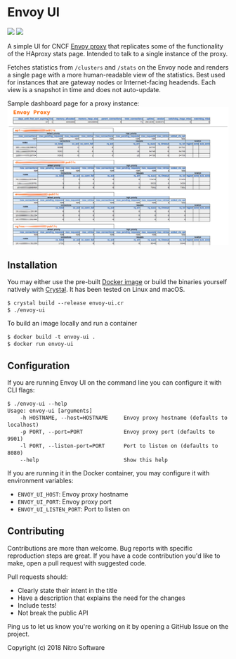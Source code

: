 Envoy UI
========

[![](https://images.microbadger.com/badges/image/gonitro/envoy-ui.svg)](https://microbadger.com/images/gonitro/envoy-ui "Get your own image badge on microbadger.com")
[![](https://images.microbadger.com/badges/version/gonitro/envoy-ui.svg)](https://microbadger.com/images/gonitro/envoy-ui "Get your own version badge on microbadger.com")

A simple UI for CNCF [Envoy proxy](https://www.envoyproxy.io/) that replicates some of the functionality of
the HAproxy stats page. Intended to talk to a single instance of the proxy.

Fetches statistics from `/clusters` and `/stats` on the Envoy node and renders
a single page with a more human-readable view of the statistics. Best used for
instances that are gateway nodes or Internet-facing headends. Each view is a
snapshot in time and does not auto-update.

Sample dashboard page for a proxy instance:
![Envoy UI](assets/envoy-ui.png)

Installation
------------

You may either use the pre-built [Docker
image](https://hub.docker.com/r/gonitro/envoy-ui/) or build the binaries
yourself natively with [Crystal](https://crystal-lang.org). It has been
tested on Linux and macOS.

```
$ crystal build --release envoy-ui.cr
$ ./envoy-ui
```

To build an image locally and run a container
```
$ docker build -t envoy-ui .
$ docker run envoy-ui
```

Configuration
-------------

If you are running Envoy UI on the command line you can configure it with
CLI flags:
```
$ ./envoy-ui --help
Usage: envoy-ui [arguments]
    -h HOSTNAME, --host=HOSTNAME     Envoy proxy hostname (defaults to localhost)
    -p PORT, --port=PORT             Envoy proxy port (defaults to 9901)
    -l PORT, --listen-port=PORT      Port to listen on (defaults to 8080)
    --help                           Show this help
```

If you are running it in the Docker container, you may configure it with
environment variables:

 * `ENVOY_UI_HOST`: Envoy proxy hostname
 * `ENVOY_UI_PORT`: Envoy proxy port
 * `ENVOY_UI_LISTEN_PORT`: Port to listen on

Contributing
------------

Contributions are more than welcome. Bug reports with specific reproduction
steps are great. If you have a code contribution you'd like to make, open a
pull request with suggested code.

Pull requests should:

 * Clearly state their intent in the title
 * Have a description that explains the need for the changes
 * Include tests!
 * Not break the public API

Ping us to let us know you're working on it by opening a GitHub Issue on the
project.

Copyright (c) 2018 Nitro Software
